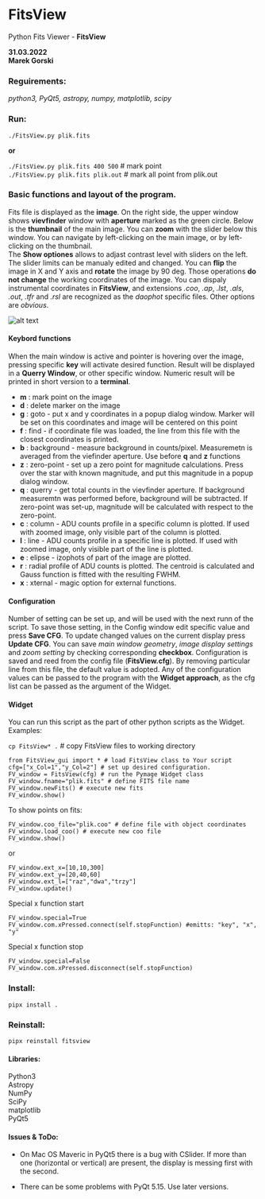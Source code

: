 # FitsView
Python Fits Viewer - **FitsView**

**31.03.2022**  
**Marek Gorski** 

### Reguirements:
*python3, PyQt5, astropy, numpy, matplotlib, scipy*  

### Run:

```console
./FitsView.py plik.fits 
```
**or**  

```./FitsView.py plik.fits 400 500```  #  mark point  
```./FitsView.py plik.fits plik.out```  #  mark all point from plik.out  


### Basic functions and layout of the program.

Fits file is displayed as the **image**. On the right side, the upper window shows **vievfinder** window with **aperture** marked as the green circle. Below is the **thumbnail** of the main image. You can **zoom** with the slider below this window. You can navigate by left-clicking on the main image, or by left-clicking on the thumbnail.  
The **Show optiones** allows to adjast contrast level with sliders on the left. The slider limits can be manualy edited and changed. You can **flip** the image in X and Y axis and **rotate** the image by 90 deg. Those operations **do not change** the working coordinates of the image. You can dispaly instrumental coordinates in **FitsView**, and extensions *.coo*, *.ap*, *.lst*, *.als*, *.out*, *.tfr* and *.rsl* are recognized as the *daophot* specific files. Other options are *obvious*.

![alt text](fv_window.png "FitsView window")

#### Keybord functions

When the main window is active and pointer is hovering over the image, pressing specific **key** will activate desired function. Result will be displayed in a **Querry Window**, or other specific window. Numeric result will be printed in short version to a **terminal**.

*   **m** : mark point on the image
*   **d** : delete marker on the image
*   **g** : goto - put x and y coordinates in a popup dialog window. Marker will be set on this coordinates and image will be centered on this point
*   **f** : find - if coordinate file was loaded, the line from this file with the closest coordinates is printed.
*   **b** : background - measure background in counts/pixel. Measuremetn is averaged from the viefinder aperture. Use before **q** and **z** functions
*   **z** : zero-point - set up a zero point for magnitude calculations. Press over the star with known magnitude, and put this magnitude in a popup dialog window.
*   **q** : querry - get total counts in the vievfinder aperture. If background measuremtn was performed before, background will be subtracted. If zero-point was set-up, magnitude will be calculated with respect to the zero-point.
*   **c** : column - ADU counts profile in a specific column is plotted. If used with zoomed image, only visible part of the column is plotted.
*   **l** : line - ADU counts profile in a specific line is plotted. If used with zoomed image, only visible part of the line is plotted.
*   **e** : elipse - izophots of part of the image are plotted.
*   **r** : radial profile of ADU counts is plotted. The centroid is calculated and Gauss function is fitted with the resulting FWHM.
*   **x** : xternal - magic option for external functions.

#### Configuration

Number of setting can be set up, and will be used with the next runn of the script. 
To save those setting, in the Config window edit specific value and press **Save CFG**. To update changed values on the current display press **Update CFG**. You can save *main window geometry*, *image display settings* and *zoom setting* by checking corresponding **checkbox**. 
Configuration is saved and reed from the config file (**FitsView.cfg**). By removing particular line from this file, the default value is adopted. Any of the configuration values can be passed to the program with the **Widget approach**, as the cfg list can be passed as the argument of the Widget.

#### Widget

You can run this script as the part of other python scripts as the Widget. 
Examples: 


`cp FitsView* .` # copy FitsView files to working directory 

```
from FitsView_gui import * # load FitsView class to Your script 
cfg=["x_Col=1","y_Col=2"] # set up desired configuration. 
FV_window = FitsView(cfg) # run the Pymage Widget class 
FV_window.fname="plik.fits" # define FITS file name 
FV_window.newFits() # execute new fits 
FV_window.show() 
```
To show points on fits:
```
FV_window.coo_file="plik.coo" # define file with object coordinates 
FV_window.load_coo() # execute new coo file 
FV_window.show() 
```
or
```
FV_window.ext_x=[10,10,300] 
FV_window.ext_y=[20,40,60] 
FV_window.ext_l=["raz","dwa","trzy"] 
FV_window.update() 
```
Special x function start 
```
FV_window.special=True 
FV_window.com.xPressed.connect(self.stopFunction) #emitts: "key", "x", "y" 
```
Special x function stop 
```
FV_window.special=False 
FV_window.com.xPressed.disconnect(self.stopFunction) 
```

### Install:
```console
pipx install .
```

### Reinstall:
```console
pipx reinstall fitsview
```
#### Libraries:

Python3  
Astropy  
NumPy  
SciPy  
matplotlib  
PyQt5

#### Issues & ToDo:

*   On Mac OS Maveric in PyQt5 there is a bug with CSlider. If more than one (horizontal or vertical) are present, the display is messing first with the second.  

*   There can be some problems with PyQt 5.15\. Use later versions.
